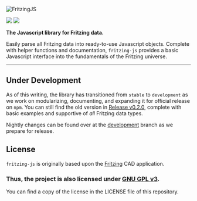 ![FritzingJS](./assets/logo.png?raw=true "FritzingJS")

![](https://img.shields.io/badge/CODE%20STYLE-STANDARD-d73526.svg?longCache=true&style=flat-square)
![](https://img.shields.io/badge/VERSION-0.4.0-c6af16.svg?longCache=true&style=flat-square)

**The Javascript library for Fritzing data.**

 Easily parse all Fritzing data into ready-to-use Javascript objects. Complete with helper functions and documentation, `fritzing-js` provides a basic Javascript interface into the fundamentals of the Fritzing universe.

-------------------------------------------------------------

## Under Development

As of this writing, the library has transitioned from `stable` to `development` as we work on modularizing, documenting, and expanding it for official release on `npm`. You can still find the old version in [Release v0.2.0](https://github.com/freetzing/fritzing-js/releases/tag/v0.2.0), complete with basic examples and supportive of *all* Fritzing data types.

Nightly changes can be found over at the [development](https://github.com/freetzing/fritzing-js/tree/dev) branch as we prepare for release.

## License

`fritzing-js` is originally based upon the [Fritzing](https://github.com/fritzing/fritzing-app) CAD application.

### **Thus, the project is also licensed under [GNU GPL v3](https://www.gnu.org/licenses/gpl-3.0.en.html).**
 You can find a copy of the license in the LICENSE file of this repository.
